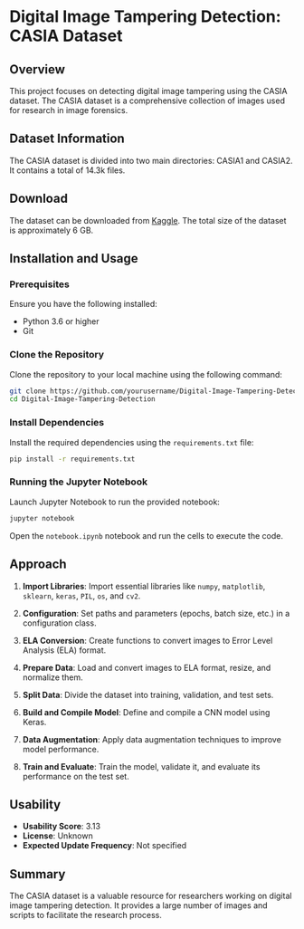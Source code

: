 # Digital Image Tampering Detection: CASIA Dataset

## Overview
This project focuses on detecting digital image tampering using the CASIA dataset. The CASIA dataset is a comprehensive collection of images used for research in image forensics.

## Dataset Information
The CASIA dataset is divided into two main directories: CASIA1 and CASIA2. It contains a total of 14.3k files.

## Download
The dataset can be downloaded from [Kaggle](https://www.kaggle.com/datasets/sophatvathana/casia-dataset). The total size of the dataset is approximately 6 GB.

## Installation and Usage

### Prerequisites

Ensure you have the following installed:
- Python 3.6 or higher
- Git

### Clone the Repository

Clone the repository to your local machine using the following command:

```sh
git clone https://github.com/yourusername/Digital-Image-Tampering-Detection.git
cd Digital-Image-Tampering-Detection
```

### Install Dependencies

Install the required dependencies using the `requirements.txt` file:

```sh
pip install -r requirements.txt
```

### Running the Jupyter Notebook

Launch Jupyter Notebook to run the provided notebook:

```sh
jupyter notebook
```

Open the `notebook.ipynb` notebook and run the cells to execute the code.

## Approach

1. **Import Libraries**: Import essential libraries like `numpy`, `matplotlib`, `sklearn`, `keras`, `PIL`, `os`, and `cv2`.

2. **Configuration**: Set paths and parameters (epochs, batch size, etc.) in a configuration class.

3. **ELA Conversion**: Create functions to convert images to Error Level Analysis (ELA) format.

4. **Prepare Data**: Load and convert images to ELA format, resize, and normalize them.

5. **Split Data**: Divide the dataset into training, validation, and test sets.

6. **Build and Compile Model**: Define and compile a CNN model using Keras.

7. **Data Augmentation**: Apply data augmentation techniques to improve model performance.

8. **Train and Evaluate**: Train the model, validate it, and evaluate its performance on the test set.


## Usability
- **Usability Score**: 3.13
- **License**: Unknown
- **Expected Update Frequency**: Not specified

## Summary
The CASIA dataset is a valuable resource for researchers working on digital image tampering detection. It provides a large number of images and scripts to facilitate the research process.

